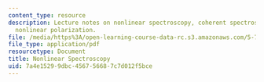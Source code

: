 ```yaml
---
content_type: resource
description: Lecture notes on nonlinear spectroscopy, coherent spectroscopy, and the
  nonlinear polarization.
file: /media/https%3A/open-learning-course-data-rc.s3.amazonaws.com/5-74-introductory-quantum-mechanics-ii-spring-2009/7a4e15299dbc456756687c7d012f5bce_MIT5_74s09_lec13.pdf
file_type: application/pdf
resourcetype: Document
title: Nonlinear Spectroscopy
uid: 7a4e1529-9dbc-4567-5668-7c7d012f5bce
---
```

